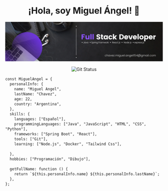 <div align="center">
  <h1 align="center">¡Hola, soy Miguel Ángel! 👋</h1>
</div>

![banner](https://github.com/MiguelAChavez/MiguelAChavez/blob/86aa9ef4fa633a9967bf9c96b90ea8576b359b31/Banner.png)

<div align="center">
  
  <picture>![Git Status](https://github-readme-stats.vercel.app/api/top-langs?username=MiguelAChavez&locale=es&layout=compact&theme=react&hide_border=true&bg_color=0D1118)</picture>
</div>

```Js
const MiguelAngel = {
  personalInfo: {
    name: "Miguel Angel",
    lastName: "Chavez",
    age: 22,
    country: "Argentina",
  },
  skills: {
    languages: ["Español"],
    programmingLanguages: ["Java", "JavaScript", "HTML", "CSS", "Python"],
    frameworks: ["Spring Boot", "React"],
    tools: ["Git"],
    learning: ["Node.js", "Docker", "Tailwind Css"],
    
  },
  hobbies: ["Programación", "Dibujo"],
  
  getFullName: function () {
    return `${this.personalInfo.name} ${this.personalInfo.lastName}`;
  },
};
```

